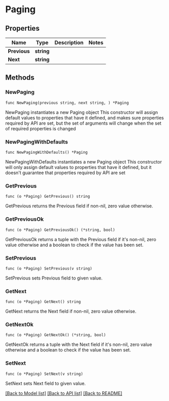 # Paging

## Properties

Name | Type | Description | Notes
------------ | ------------- | ------------- | -------------
**Previous** | **string** |  | 
**Next** | **string** |  | 

## Methods

### NewPaging

`func NewPaging(previous string, next string, ) *Paging`

NewPaging instantiates a new Paging object
This constructor will assign default values to properties that have it defined,
and makes sure properties required by API are set, but the set of arguments
will change when the set of required properties is changed

### NewPagingWithDefaults

`func NewPagingWithDefaults() *Paging`

NewPagingWithDefaults instantiates a new Paging object
This constructor will only assign default values to properties that have it defined,
but it doesn't guarantee that properties required by API are set

### GetPrevious

`func (o *Paging) GetPrevious() string`

GetPrevious returns the Previous field if non-nil, zero value otherwise.

### GetPreviousOk

`func (o *Paging) GetPreviousOk() (*string, bool)`

GetPreviousOk returns a tuple with the Previous field if it's non-nil, zero value otherwise
and a boolean to check if the value has been set.

### SetPrevious

`func (o *Paging) SetPrevious(v string)`

SetPrevious sets Previous field to given value.


### GetNext

`func (o *Paging) GetNext() string`

GetNext returns the Next field if non-nil, zero value otherwise.

### GetNextOk

`func (o *Paging) GetNextOk() (*string, bool)`

GetNextOk returns a tuple with the Next field if it's non-nil, zero value otherwise
and a boolean to check if the value has been set.

### SetNext

`func (o *Paging) SetNext(v string)`

SetNext sets Next field to given value.



[[Back to Model list]](../README.md#documentation-for-models) [[Back to API list]](../README.md#documentation-for-api-endpoints) [[Back to README]](../README.md)


